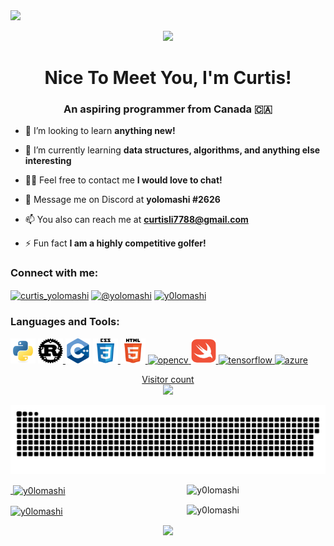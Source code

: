 <img src="https://github.com/y0lomashi/y0lomashi/blob/main/github%20banner.gif" height="50%"/>

<p align="center">
  <img src="https://capsule-render.vercel.app/api?type=waving&c&color=0:0BA8FF,100:C687FF&text=Hello!&fontColor=C0C0C0&animation=fadeIn&height=100&width=1000&section=header"/>
</p>
<h1 align="center">Nice To Meet You,  I'm Curtis!</h1>
<h3 align="center">An aspiring programmer from Canada 🇨🇦</h3>

- 🤝 I’m looking to learn **anything new!**

- 🌱 I’m currently learning **data structures, algorithms, and anything else interesting**

- 👨‍💻 Feel free to contact me **I would love to chat!**

- 💬 Message me on Discord at **yolomashi #2626**

- 📫 You also can reach me at **curtisli7788@gmail.com**

- ⚡ Fun fact **I am a highly competitive golfer!**

<h3 align="left">Connect with me:</h3>
<p align="left">
<a href="https://instagram.com/curtis_yolomashi" target="blank"><img align="center" src="https://raw.githubusercontent.com/rahuldkjain/github-profile-readme-generator/master/src/images/icons/Social/instagram.svg" alt="curtis_yolomashi" height="30" width="40" /></a>
<a href="https://www.youtube.com/c/@yolomashi" target="blank"><img align="center" src="https://raw.githubusercontent.com/rahuldkjain/github-profile-readme-generator/master/src/images/icons/Social/youtube.svg" alt="@yolomashi" height="30" width="40" /></a>
<a href="https://www.leetcode.com/y0lomashi" target="blank"><img align="center" src="https://raw.githubusercontent.com/rahuldkjain/github-profile-readme-generator/master/src/images/icons/Social/leet-code.svg" alt="y0lomashi" height="30" width="40" /></a>
</p>

<h3 align="left">Languages and Tools:</h3>
<p align="left"> <img src="https://raw.githubusercontent.com/devicons/devicon/master/icons/python/python-original.svg" alt="python" width="40" height="40"/> </a> <a href="https://www.rust-lang.org" target="_blank" rel="noreferrer"> <img src="https://raw.githubusercontent.com/devicons/devicon/master/icons/rust/rust-plain.svg" alt="rust" width="40" height="40"/> </a><img src="https://raw.githubusercontent.com/devicons/devicon/master/icons/cplusplus/cplusplus-original.svg" alt="cplusplus" width="40" height="40"/> </a> <a href="https://www.w3schools.com/css/" target="_blank" rel="noreferrer"> <img src="https://raw.githubusercontent.com/devicons/devicon/master/icons/css3/css3-original-wordmark.svg" alt="css3" width="40" height="40"/>  <a href="https://www.w3.org/html/" target="_blank" rel="noreferrer"> <img src="https://raw.githubusercontent.com/devicons/devicon/master/icons/html5/html5-original-wordmark.svg" alt="html5" width="40" height="40"/> </a> <a href="https://opencv.org/" target="_blank" rel="noreferrer"> <img src="https://www.vectorlogo.zone/logos/opencv/opencv-icon.svg" alt="opencv" width="40" height="40"/> </a> <a href="https://www.python.org" target="_blank" rel="noreferrer">  <a href="https://developer.apple.com/swift/" target="_blank" rel="noreferrer"> <img src="https://raw.githubusercontent.com/devicons/devicon/master/icons/swift/swift-original.svg" alt="swift" width="40" height="40"/> </a> <a href="https://www.tensorflow.org" target="_blank" rel="noreferrer"> <img src="https://www.vectorlogo.zone/logos/tensorflow/tensorflow-icon.svg" alt="tensorflow" width="40" height="40"/> </a> <a href="https://azure.microsoft.com/en-in/" target="_blank" rel="noreferrer"> <img src="https://www.vectorlogo.zone/logos/microsoft_azure/microsoft_azure-icon.svg" alt="azure" width="40" height="40"/> </a> <a href="https://www.w3schools.com/cpp/" target="_blank" rel="noreferrer"> </p>

<p align="center"> 
  Visitor count<br>
  <img src="https://profile-counter.glitch.me/y0lomashi/count.svg" />
</p>

<p align="center"> 
  <img src="https://github.com/y0lomashi/y0lomashi/blob/output/github-contribution-grid-snake.svg">
</p>


  
  
<p><img align="right" src="https://github-readme-streak-stats.herokuapp.com/?user=y0lomashi&theme=violet-punch" width="44%" height="44%" alt="y0lomashi" /></p>

<p>&nbsp;<img align="center" src="https://github-readme-stats-sigma-five.vercel.app/api?username=y0lomashi&show_icons=true&theme=midnight-purple&locale=en" width="44%" height="44%" alt="y0lomashi" /></p>

<p><img align="right" src="https://github-readme-stats-sigma-five.vercel.app/api/top-langs?username=y0lomashi&show_icons=true&theme=midnight-purple&locale=en&layout=compact" width="44%" height="44%" alt="y0lomashi" /></p>
  
<p><img align="center" src="https://leetcard.jacoblin.cool/y0lomashi" width="42%" height="42%" alt="y0lomashi" /></p>
  


  
  
  
  
  
<p align="center">
  <img src="https://capsule-render.vercel.app/api?type=waving&color=0:0BA8FF,100:C687FF&height=100&section=footer"/>
</p>





